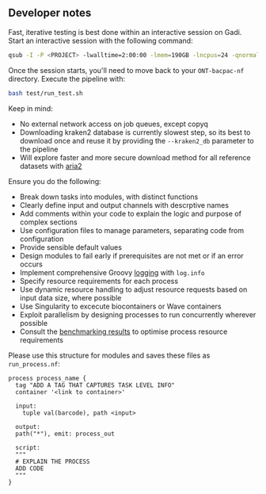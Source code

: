 
## Developer notes

Fast, iterative testing is best done within an interactive session on Gadi. Start an interactive session with the following command: 

```bash
qsub -I -P <PROJECT> -lwalltime=2:00:00 -lmem=190GB -lncpus=24 -qnormal -lstorage=scratch/<PROJECT>
```

Once the session starts, you'll need to move back to your `ONT-bacpac-nf` directory. Execute the pipeline with:

```bash
bash test/run_test.sh
```

Keep in mind: 
* No external network access on job queues, except copyq 
* Downloading kraken2 database is currently slowest step, so its best to download once and reuse it by providing the `--kraken2_db` parameter to the pipeline
* Will explore faster and more secure download method for all reference datasets with [aria2](https://hpc.nih.gov/apps/aria2.html )

Ensure you do the following: 
* Break down tasks into modules, with distinct functions
* Clearly define input and output channels with descrptive names 
* Add comments within your code to explain the logic and purpose of complex sections
* Use configuration files to manage parameters, separating code from configuration
* Provide sensible default values 
* Design modules to fail early if prerequisites are not met or if an error occurs 
* Implement comprehensive Groovy [logging](https://www.sentinelone.com/blog/getting-started-quickly-groovy-logging/) with `log.info`
* Specify resource requirements for each process 
* Use dynamic resource handling to adjust resource requests based on input data size, where possible 
* Use Singularity to excecute biocontainers or Wave containers
* Exploit parallelism by designing processes to run concurrently wherever possible 
* Consult the [benchmarking results](https://unisyd.sharepoint.com/:x:/r/teams/SydneyInformaticsHub2/Shared%20Documents/1%20SIH%20Central%20Document%20Repository/Projects/1%20JIRA%20projects/PIPE-4747%20Francisca%20Samsing%20-%20Genomics%20in%20a%20backpack/benchmarks.xlsx?d=w5d9c945ea94248d796ee4d816de39d01&csf=1&web=1&e=nmOpmZ) to optimise process resource requirements

Please use this structure for modules and saves these files as `run_process.nf`: 
```
process process_name {
  tag "ADD A TAG THAT CAPTURES TASK LEVEL INFO"
  container '<link to container>'

  input:
	tuple val(barcode), path <input>

  output:
  path("*"), emit: process_out

  script: 
  """
  # EXPLAIN THE PROCESS 
  ADD CODE 
  """
}
```
